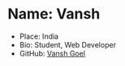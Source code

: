 # Name: Vansh
- Place: India
- Bio: Student, Web Developer
- GitHub: [Vansh Goel](github.com/vansh-goel)
